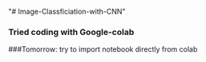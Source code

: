"# Image-Classficiation-with-CNN" 
### Tried coding with Google-colab
###Tomorrow: try to import notebook directly from colab
